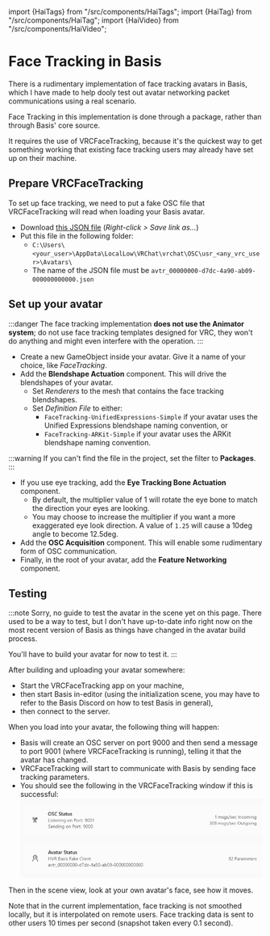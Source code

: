 import {HaiTags} from "/src/components/HaiTags";
import {HaiTag} from "/src/components/HaiTag";
import {HaiVideo} from "/src/components/HaiVideo";

# Face Tracking in Basis

<HaiTags>
<HaiTag requiresBasis={true} />
</HaiTags>

There is a rudimentary implementation of face tracking avatars in Basis, which I have made to help dooly test out avatar networking packet
communications using a real scenario.

Face Tracking in this implementation is done through a package, rather than through Basis' core source.

It requires the use of VRCFaceTracking, because it's the quickest way to get something working that existing face tracking users may
already have set up on their machine.

## Prepare VRCFaceTracking

To set up face tracking, we need to put a fake OSC file that VRCFaceTracking will read when loading your Basis avatar.
- Download [this JSON file](pathname:///assets/basis-hvr/avtr_00000000-d7dc-4a90-ab09-000000000000.json) (*Right-click > Save link as...*)
- Put this file in the following folder:
  - `C:\Users\<your_user>\AppData\LocalLow\VRChat\vrchat\OSC\usr_<any_vrc_user>\Avatars\`
  - The name of the JSON file must be `avtr_00000000-d7dc-4a90-ab09-000000000000.json`
  
## Set up your avatar

<HaiVideo src="./img/mpVLTgE5UD-trimmed.mp4"></HaiVideo>

:::danger
The face tracking implementation **does not use the Animator system**; do not use face tracking templates designed for VRC,
they won't do anything and might even interfere with the operation.
:::

- Create a new GameObject inside your avatar. Give it a name of your choice, like *FaceTracking*.
- Add the **Blendshape Actuation** component. This will drive the blendshapes of your avatar.
  - Set *Renderers* to the mesh that contains the face tracking blendshapes.
  - Set *Definition File* to either:
    - `FaceTracking-UnifiedExpressions-Simple` if your avatar uses the Unified Expressions blendshape naming convention, or
    - `FaceTracking-ARKit-Simple` if your avatar uses the ARKit blendshape naming convention.

:::warning
If you can't find the file in the project, set the filter to **Packages**.
<HaiVideo src="./img/Unity_VuR5mvNdoH.mp4" autoWidth="{false}"></HaiVideo>
:::

- If you use eye tracking, add the **Eye Tracking Bone Actuation** component.
  - By default, the multiplier value of 1 will rotate the eye bone to match the direction your eyes are looking.
  - You may choose to increase the multiplier if you want a more exaggerated eye look direction. A value of `1.25` will cause a 10deg angle to become 12.5deg.
- Add the **OSC Acquisition** component. This will enable some rudimentary form of OSC communication.
- Finally, in the root of your avatar, add the **Feature Networking** component.

## Testing

:::note
Sorry, no guide to test the avatar in the scene yet on this page. There used to be a way to test, but I don't have up-to-date info right now
on the most recent version of Basis as things have changed in the avatar build process.

You'll have to build your avatar for now to test it.
:::

After building and uploading your avatar somewhere:
- Start the VRCFaceTracking app on your machine,
- then start Basis in-editor (using the initialization scene, you may have to refer to the Basis Discord on how to test Basis in general),
- then connect to the server.

When you load into your avatar, the following thing will happen:
- Basis will create an OSC server on port 9000 and then send a message to port 9001 (where VRCFaceTracking is running),
  telling it that the avatar has changed.
- VRCFaceTracking will start to communicate with Basis by sending face tracking parameters.
- You should see the following in the VRCFaceTracking window if this is successful:
![mpc-hc64_bco7oRlmDK.png](img%2Fmpc-hc64_bco7oRlmDK.png)

Then in the scene view, look at your own avatar's face, see how it moves.

Note that in the current implementation, face tracking is not smoothed locally, but it is interpolated on remote users.
Face tracking data is sent to other users 10 times per second (snapshot taken every 0.1 second).
